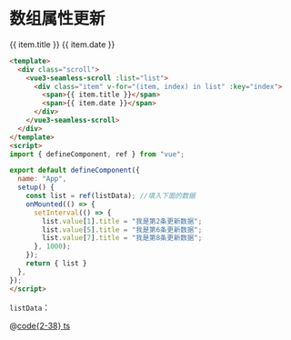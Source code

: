 # 数组属性更新

<div class="vue3-seamless-scroll-scroll">
  <ClientOnly>
    <vue3-seamless-scroll :list="list">
      <div class="item" v-for="(item, index) in list" :key="index">
        <span>{{ item.title }}</span>
        <span>{{ item.date }}</span>
      </div>
    </vue3-seamless-scroll>
  </ClientOnly>
</div>

<script>
import { defineComponent, ref, onMounted } from "vue";
import listData from "@js/vue3-scroll";

export default defineComponent({
  name: "App",
  setup() {
    const list = ref(listData);
    onMounted(() => {
      setInterval(() => {
        list.value[1].title = "我是第2条更新数据";
        list.value[5].title = "我是第6条更新数据";
        list.value[7].title = "我是第8条更新数据";
      }, 1000);
    });
    return { list }
  },
});
</script>

```html
<template>
  <div class="scroll">
    <vue3-seamless-scroll :list="list">
      <div class="item" v-for="(item, index) in list" :key="index">
        <span>{{ item.title }}</span>
        <span>{{ item.date }}</span>
      </div>
    </vue3-seamless-scroll>
  </div>
</template>
<script>
import { defineComponent, ref } from "vue";

export default defineComponent({
  name: "App",
  setup() {
    const list = ref(listData); //填入下面的数据
    onMounted(() => {
      setInterval(() => {
        list.value[1].title = "我是第2条更新数据";
        list.value[5].title = "我是第6条更新数据";
        list.value[7].title = "我是第8条更新数据";
      }, 1000);
    });
    return { list }
  },
});
</script>
```

`listData`：

@[code{2-38} ts](@js/vue3-scroll.ts)
